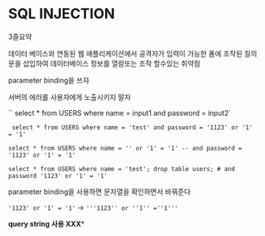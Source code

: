 # SQL INJECTION

3즐요약

데이터 베이스와 연동된 웹 애플리케이션에서 공격자가 입력이 가능한 폼에 조작된 질의문을 삽입하여 데이터베이스 정보를 열람또는 조작 할수있는 취약점

parameter binding을 쓰자

서버의 에러를 사용자에게 노출시키지 말자

`` select * from USERS where name = input1 and password = input2`

` select * from USERS where name = 'test' and password = '1123' or '1' = '1'`

`select * from USERS where name = '' or '1' = '1' -- and password = '1123' or '1' = '1'`

`select * from USERS where name = 'test'; drop table users; # and password '1123' or '1' = '1'`

parameter binding을 사용하면 문자열을 확인하면서 바꿔준다

`'1123' or '1' = '1'` -> `'''1123'' or ''1'' =''1'''`

**query string 사용 XXX***


